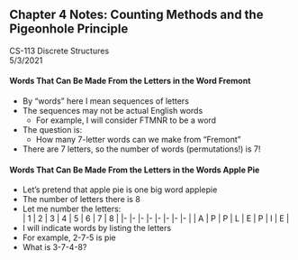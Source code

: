 ## Chapter 4 Notes: Counting Methods and the Pigeonhole Principle
CS-113 Discrete Structures  
5/3/2021  

#### Words That Can Be Made From the Letters in the Word Fremont
- By “words” here I mean sequences of letters
- The sequences may not be actual English words
  - For example, I will consider FTMNR to be a word
- The question is:  
  - How many 7-letter words can we make from “Fremont”
- There are 7 letters, so the number of words (permutations!) is 7!

#### Words That Can Be Made From the Letters in the Words Apple Pie
- Let’s pretend that apple pie is one big word applepie
- The number of letters there is 8
- Let me number the letters:  
  | 1 	| 2 	| 3 	| 4 	| 5 	| 6 	| 7 	| 8 	|
  |-	|-	|-	|-	|-	|-	|-	|-	|
  | A 	| P 	| P 	| L 	| E 	| P 	| I 	| E 	|  
- I will indicate words by listing the letters
- For example, 2-7-5 is pie
- What is 3-7-4-8?
